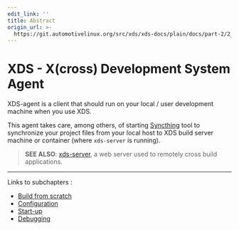 ```yaml
---
edit_link: ''
title: Abstract
origin_url: >-
  https://git.automotivelinux.org/src/xds/xds-docs/plain/docs/part-2/2_xds-agent/0_abstract.md?h=flounder
---
```


<!-- WARNING: This file is generated by fetch_docs.js using /home/boron/Documents/AGL/docs-webtemplate/site/_data/tocs/devguides/flounder/xds-docs-guides-flounder-devguides-book.yml -->

# XDS - X(cross) Development System Agent

XDS-agent is a client that should run on your local / user development machine when you use XDS.

This agent takes care, among others, of starting [Syncthing](https://syncthing.net/)
tool to synchronize your project files from your local host to XDS build server
machine or container (where `xds-server` is running).

> **SEE ALSO**: [xds-server](https://gerrit.automotivelinux.org/gerrit/gitweb?p=src/xds/xds-server.git), a web server
used to remotely cross build applications.

---

Links to subchapters :

- [Build from scratch](./1_build.html)
- [Configuration](./2_config.html)
- [Start-up](./3_start.html)
- [Debugging](./4_debug.html)
